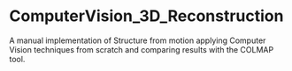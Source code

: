 # ComputerVision_3D_Reconstruction
A manual implementation of Structure from motion applying Computer Vision techniques from scratch and comparing results with the COLMAP tool.
